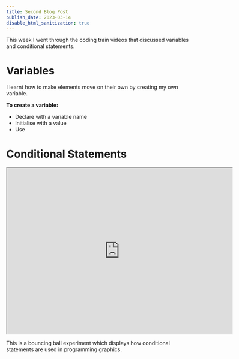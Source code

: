 ```yaml
---
title: Second Blog Post
publish_date: 2023-03-14
disable_html_sanitization: true
---
```


This week I went through the coding train videos that discussed variables and conditional statements. 

# Variables 

I learnt how to make elements move on their own by creating my own variable. 

**To create a variable:**
- Declare with a variable name
- Initialise with a value
- Use 

# Conditional Statements

<iframe width="600" height="442" src="https://editor.p5js.org/annieconron/full/-oD0jGn-El"></iframe>

This is a bouncing ball experiment which displays how conditional statements are used in programming graphics.
